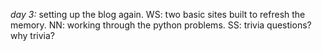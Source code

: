 *day 3:*
setting up the blog again.
WS: two basic sites built to refresh the memory.
NN: working through the python problems.
SS: trivia questions? why trivia?
